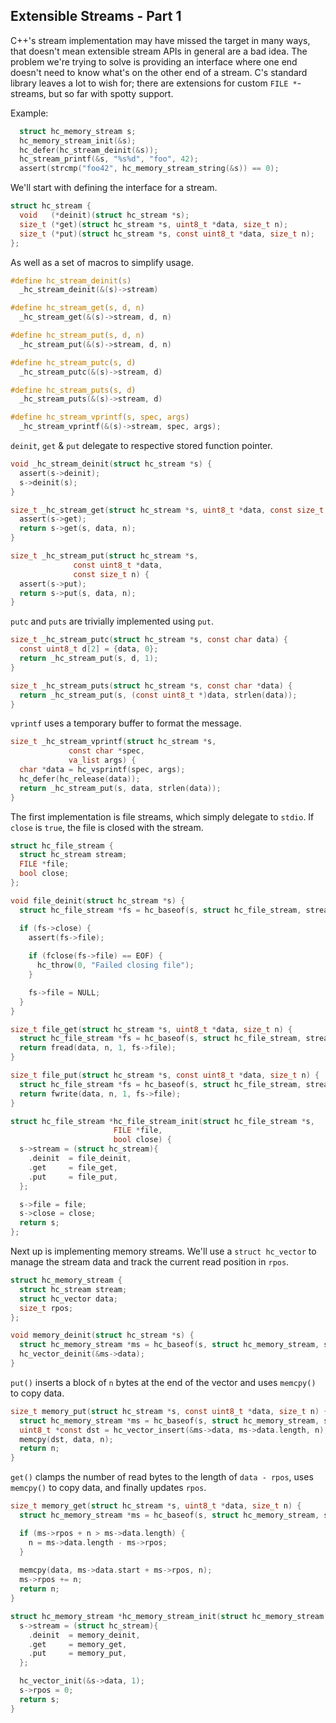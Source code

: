 ## Extensible Streams - Part 1
C++'s stream implementation may have missed the target in many ways, that doesn't mean extensible stream APIs in general are a bad idea. The problem we're trying to solve is providing an interface where one end doesn't need to know what's on the other end of a stream. C's standard library leaves a lot to wish for; there are extensions for custom `FILE *`-streams, but so far with spotty support.

Example:
```C
  struct hc_memory_stream s;
  hc_memory_stream_init(&s);
  hc_defer(hc_stream_deinit(&s));
  hc_stream_printf(&s, "%s%d", "foo", 42);
  assert(strcmp("foo42", hc_memory_stream_string(&s)) == 0);
```

We'll start with defining the interface for a stream.

```C
struct hc_stream {
  void   (*deinit)(struct hc_stream *s);
  size_t (*get)(struct hc_stream *s, uint8_t *data, size_t n);
  size_t (*put)(struct hc_stream *s, const uint8_t *data, size_t n);
};
```

As well as a set of macros to simplify usage.

```C
#define hc_stream_deinit(s)			
  _hc_stream_deinit(&(s)->stream)

#define hc_stream_get(s, d, n)			
  _hc_stream_get(&(s)->stream, d, n)

#define hc_stream_put(s, d, n)			
  _hc_stream_put(&(s)->stream, d, n)

#define hc_stream_putc(s, d)			
  _hc_stream_putc(&(s)->stream, d)

#define hc_stream_puts(s, d)			
  _hc_stream_puts(&(s)->stream, d)

#define hc_stream_vprintf(s, spec, args)	
  _hc_stream_vprintf(&(s)->stream, spec, args);
```

`deinit`, `get` & `put` delegate to respective stored function pointer.

```C
void _hc_stream_deinit(struct hc_stream *s) {
  assert(s->deinit);
  s->deinit(s);
}

size_t _hc_stream_get(struct hc_stream *s, uint8_t *data, const size_t n) {
  assert(s->get);
  return s->get(s, data, n);
}

size_t _hc_stream_put(struct hc_stream *s,
		      const uint8_t *data,
		      const size_t n) {
  assert(s->put);
  return s->put(s, data, n);
}
```

`putc` and `puts` are trivially implemented using `put`.

```C
size_t _hc_stream_putc(struct hc_stream *s, const char data) {
  const uint8_t d[2] = {data, 0};
  return _hc_stream_put(s, d, 1);
}

size_t _hc_stream_puts(struct hc_stream *s, const char *data) {
  return _hc_stream_put(s, (const uint8_t *)data, strlen(data));
}
```

`vprintf` uses a temporary buffer to format the message.

```C
size_t _hc_stream_vprintf(struct hc_stream *s,
			 const char *spec,
			 va_list args) {
  char *data = hc_vsprintf(spec, args);
  hc_defer(hc_release(data));
  return _hc_stream_put(s, data, strlen(data));
}
```

The first implementation is file streams, which simply delegate to `stdio`. If `close` is `true`, the file is closed with the stream.

```C
struct hc_file_stream {
  struct hc_stream stream;
  FILE *file;
  bool close;
};

void file_deinit(struct hc_stream *s) {
  struct hc_file_stream *fs = hc_baseof(s, struct hc_file_stream, stream);

  if (fs->close) {
    assert(fs->file);
  
    if (fclose(fs->file) == EOF) {
      hc_throw(0, "Failed closing file");
    }

    fs->file = NULL;
  }
}

size_t file_get(struct hc_stream *s, uint8_t *data, size_t n) {
  struct hc_file_stream *fs = hc_baseof(s, struct hc_file_stream, stream);
  return fread(data, n, 1, fs->file);
}

size_t file_put(struct hc_stream *s, const uint8_t *data, size_t n) {
  struct hc_file_stream *fs = hc_baseof(s, struct hc_file_stream, stream);
  return fwrite(data, n, 1, fs->file);
}

struct hc_file_stream *hc_file_stream_init(struct hc_file_stream *s,
					   FILE *file,
					   bool close) {
  s->stream = (struct hc_stream){
    .deinit  = file_deinit,
    .get     = file_get,
    .put     = file_put,
  };

  s->file = file;
  s->close = close;
  return s;
};
```

Next up is implementing memory streams. We'll use a `struct hc_vector` to manage the stream data and track the current read position in `rpos`.

```C
struct hc_memory_stream {
  struct hc_stream stream;
  struct hc_vector data;
  size_t rpos;
};

void memory_deinit(struct hc_stream *s) {
  struct hc_memory_stream *ms = hc_baseof(s, struct hc_memory_stream, stream);
  hc_vector_deinit(&ms->data);
}
```

`put()` inserts a block of `n` bytes at the end of the vector and uses `memcpy()` to copy data.

```C
size_t memory_put(struct hc_stream *s, const uint8_t *data, size_t n) {
  struct hc_memory_stream *ms = hc_baseof(s, struct hc_memory_stream, stream);
  uint8_t *const dst = hc_vector_insert(&ms->data, ms->data.length, n);
  memcpy(dst, data, n);
  return n;
}
```

`get()` clamps the number of read bytes to the length of `data - rpos`, uses `memcpy()` to copy data, and finally updates `rpos`. 

```C
size_t memory_get(struct hc_stream *s, uint8_t *data, size_t n) {
  struct hc_memory_stream *ms = hc_baseof(s, struct hc_memory_stream, stream);

  if (ms->rpos + n > ms->data.length) {
    n = ms->data.length - ms->rpos;
  }
  
  memcpy(data, ms->data.start + ms->rpos, n);
  ms->rpos += n;
  return n;
}

struct hc_memory_stream *hc_memory_stream_init(struct hc_memory_stream *s) {
  s->stream = (struct hc_stream){
    .deinit  = memory_deinit,
    .get     = memory_get,
    .put     = memory_put,
  };

  hc_vector_init(&s->data, 1);
  s->rpos = 0;
  return s;
}
```